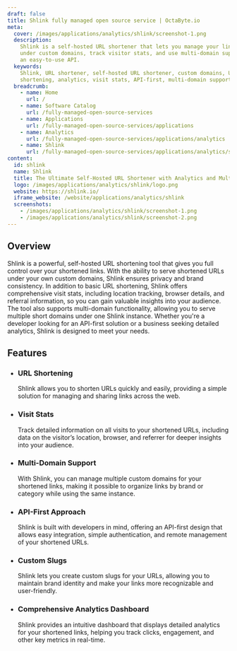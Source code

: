 ```yaml
---
draft: false
title: Shlink fully managed open source service | OctaByte.io
meta:
  cover: /images/applications/analytics/shlink/screenshot-1.png
  description:
    Shlink is a self-hosted URL shortener that lets you manage your links
    under custom domains, track visitor stats, and use multi-domain support, all with
    an easy-to-use API.
  keywords:
    Shlink, URL shortener, self-hosted URL shortener, custom domains, URL
    shortening, analytics, visit stats, API-first, multi-domain support, URL tracking
  breadcrumb:
    - name: Home
      url: /
    - name: Software Catalog
      url: /fully-managed-open-source-services
    - name: Applications
      url: /fully-managed-open-source-services/applications
    - name: Analytics
      url: /fully-managed-open-source-services/applications/analytics
    - name: Shlink
      url: /fully-managed-open-source-services/applications/analytics/shlink
content:
  id: shlink
  name: Shlink
  title: The Ultimate Self-Hosted URL Shortener with Analytics and Multi-Domain Support
  logo: /images/applications/analytics/shlink/logo.png
  website: https://shlink.io/
  iframe_website: /website/applications/analytics/shlink
  screenshots:
    - /images/applications/analytics/shlink/screenshot-1.png
    - /images/applications/analytics/shlink/screenshot-2.png
---
```


## Overview

Shlink is a powerful, self-hosted URL shortening tool that gives you full control over your shortened links. With the ability to serve shortened URLs under your own custom domains, Shlink ensures privacy and brand consistency. In addition to basic URL shortening, Shlink offers comprehensive visit stats, including location tracking, browser details, and referral information, so you can gain valuable insights into your audience. The tool also supports multi-domain functionality, allowing you to serve multiple short domains under one Shlink instance. Whether you're a developer looking for an API-first solution or a business seeking detailed analytics, Shlink is designed to meet your needs.

## Features

- ### URL Shortening

  Shlink allows you to shorten URLs quickly and easily, providing a simple solution for managing and sharing links across the web.

- ### Visit Stats

  Track detailed information on all visits to your shortened URLs, including data on the visitor’s location, browser, and referrer for deeper insights into your audience.

- ### Multi-Domain Support

  With Shlink, you can manage multiple custom domains for your shortened links, making it possible to organize links by brand or category while using the same instance.

- ### API-First Approach

  Shlink is built with developers in mind, offering an API-first design that allows easy integration, simple authentication, and remote management of your shortened URLs.

- ### Custom Slugs

  Shlink lets you create custom slugs for your URLs, allowing you to maintain brand identity and make your links more recognizable and user-friendly.

- ### Comprehensive Analytics Dashboard

  Shlink provides an intuitive dashboard that displays detailed analytics for your shortened links, helping you track clicks, engagement, and other key metrics in real-time.
